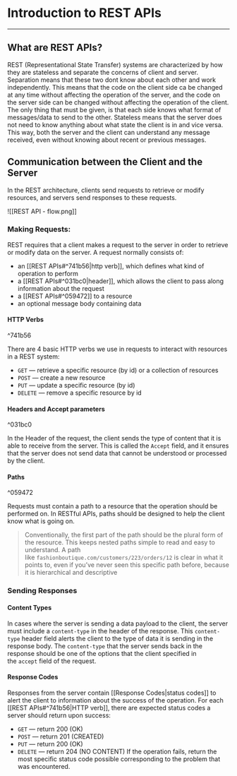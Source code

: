 # Introduction to REST APIs
---

## What are REST APIs?

REST (Representational State Transfer) systems are characterized by how they are stateless and separate the concerns of client and server.  Separation means that these two dont know about each other and work independently. This means that the code on the client side ca be changed at any time without affecting the operation of the server, and the code on the server side can be changed without affecting the operation of the client.
The only thing that must be given, is that each side knows what format of messages/data to send to the other. 
Stateless means that the server does not need to know anything about what state the client is in and vice versa. This way, both the server and the client can understand any message received, even without knowing about recent or previous messages. 


## Communication between the Client and the Server

In the REST architecture, clients send requests to retrieve or modify resources, and servers send responses to these requests.

![[REST API - flow.png]]

### Making Requests:
REST requires that a client makes a request to the server in order to retrieve or modify data on the server. A request normally consists of:
- an [[REST APIs#^741b56|http verb]], which defines what kind of operation to perform
- a [[REST APIs#^031bc0|header]], which allows the client to pass along information about the request
- a [[REST APIs#^059472]] to a resource
- an optional message body containing data

#### HTTP Verbs
^741b56

There are 4 basic HTTP verbs we use in requests to interact with resources in a REST system:
- `GET` — retrieve a specific resource (by id) or a collection of resources
- `POST` — create a new resource
- `PUT` — update a specific resource (by id)
- `DELETE` — remove a specific resource by id

#### Headers and Accept parameters
^031bc0

In the Header of the request, the client sends the type of content that it is able to receive from the server. This is called the `Accept` field, and it ensures that the server does not send data that cannot be understood or processed by the client.

#### Paths
^059472

Requests must contain a path to a resource that the operation should be performed on.
In RESTful APIs, paths should be designed to help the client know what is going on.

>Conventionally, the first part of the path should be the plural form of the resource. This keeps nested paths simple to read and easy to understand.
>A path like `fashionboutique.com/customers/223/orders/12` is clear in what it points to, even if you’ve never seen this specific path before, because it is hierarchical and descriptive


### Sending Responses

#### Content Types

In cases where the server is sending a data payload to the client, the server must include a `content-type` in the header of the response. This `content-type` header field alerts the client to the type of data it is sending in the response body.
The `content-type` that the server sends back in the response should be one of the options that the client specified in the `accept` field of the request.

#### Response Codes

Responses from the server contain [[Response Codes|status codes]] to alert the client to information about the success of the operation. 
For each [[REST APIs#^741b56|HTTP verb]], there are expected status codes a server should return upon success:
- `GET` — return 200 (OK)
- `POST` — return 201 (CREATED)
- `PUT` — return 200 (OK)
- `DELETE` — return 204 (NO CONTENT) If the operation fails, return the most specific status code possible corresponding to the problem that was encountered.

